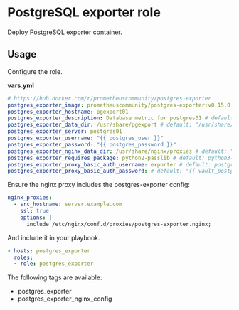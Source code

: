 # PostgreSQL exporter role

Deploy PostgreSQL exporter container.

## Usage

Configure the role.

**vars.yml**

```yml
# https://hub.docker.com/r/prometheuscommunity/postgres-exporter
postgres_exporter_image: prometheuscommunity/postgres-exporter:v0.15.0
postgres_exporter_hostname: pgexport01
postgres_exporter_description: Database metric for postgres01 # default: "PostgreSQL Exporter {{ postgres_exporter_server }}"
postgres_exporter_data_dir: /usr/share/pgexport # default: "/usr/share/{{ postgres_exporter_hostname }}"
postgres_exporter_server: postgres01
postgres_exporter_username: "{{ postgres_user }}"
postgres_exporter_password: "{{ postgres_password }}"
postgres_exporter_nginx_data_dir: /usr/share/nginx/proxies # default: "{{ nginx_data_dir }}/proxies"
postgres_exporter_requires_package: python2-passlib # default: python3-passlib
postgres_exporter_proxy_basic_auth_username: exporter # default: postgres-exporter
postgres_exporter_proxy_basic_auth_password: # default: "{{ vault_postgres_exporter_proxy_basic_auth_password }}"
```

Ensure the nginx proxy includes the postgres-exporter config:

```yml
nginx_proxies:
  - src_hostname: server.example.com
    ssl: true
    options: |
      include /etc/nginx/conf.d/proxies/postgres-exporter.nginx;
```

And include it in your playbook.

```yml
- hosts: postgres_exporter
  roles:
  - role: postgres_exporter
```

The following tags are available:

* postgres_exporter
* postgres_exporter_nginx_config
